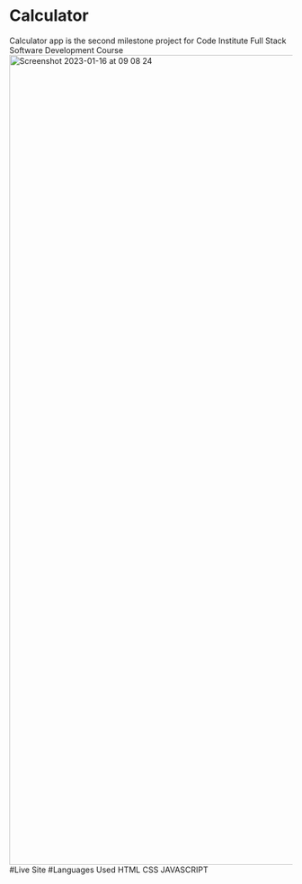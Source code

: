 # Calculator
Calculator app is the second milestone project for Code Institute Full Stack Software Development Course
<img width="1438" alt="Screenshot 2023-01-16 at 09 08 24" src="https://user-images.githubusercontent.com/109480013/212640191-07300657-5008-4232-a0d1-61e4b9d7b3e5.png">
#Live Site
[
](https://jbd11.github.io/calculator/)
#Languages Used
HTML CSS JAVASCRIPT
